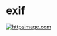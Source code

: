 # exif

[![httpsimage.com](https://httpsimage.com/v2/1d1e8c55-76a6-4c57-b8ff-21f4ef25b05c.png)](https://httpsimage.com)
